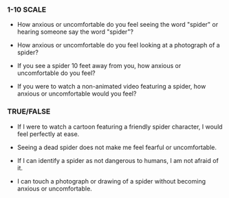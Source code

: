 ### 1-10 SCALE
* How anxious or uncomfortable do you feel seeing the word "spider" or hearing someone say the word "spider"?

* How anxious or uncomfortable do you feel looking at a photograph of a spider?

* If you see a spider 10 feet away from you, how anxious or uncomfortable do you feel?

* If you were to watch a non-animated video featuring a spider, how anxious or uncomfortable would you feel?


### TRUE/FALSE
* If I were to watch a cartoon featuring a friendly spider character, I would feel perfectly at ease.

* Seeing a dead spider does not make me feel fearful or uncomfortable.

* If I can identify a spider as not dangerous to humans, I am not afraid of it.

* I can touch a photograph or drawing of a spider without becoming anxious or uncomfortable.
